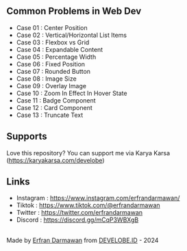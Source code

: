 ## Common Problems in Web Dev
- Case 01 : Center Position
- Case 02 : Vertical/Horizontal List Items
- Case 03 : Flexbox vs Grid
- Case 04 : Expandable Content
- Case 05 : Percentage Width
- Case 06 : Fixed Position
- Case 07 : Rounded Button
- Case 08 : Image Size
- Case 09 : Overlay Image
- Case 10 : Zoom In Effect In Hover State
- Case 11 : Badge Component
- Case 12 : Card Component
- Case 13 : Truncate Text

## Supports
Love this repository? You can support me via Karya Karsa (https://karyakarsa.com/develobe)

## Links
- Instagram : https://www.instagram.com/erfrandarmawan/
- Tiktok : https://www.tiktok.com/@erfrandarmawan
- Twitter : https://twitter.com/erfrandarmawan
- Discord : https://discord.gg/mCqP3WBXgB

<br>
Made by <a href="https://instagram.com/erfrandarmawan/" target="_blank">Erfran Darmawan</a> from <a href="https://develobe.id" target="_blank">DEVELOBE.ID</a> - 2024